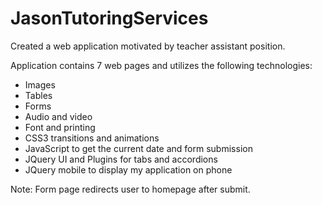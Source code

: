 # JasonTutoringServices

Created a web application motivated by teacher assistant position. 

Application contains 7 web pages and utilizes the following technologies:
- Images
- Tables
- Forms
- Audio and video
- Font and printing
- CSS3 transitions and animations
- JavaScript to get the current date and form submission
- JQuery UI and Plugins for tabs and accordions
- JQuery mobile to display my application on phone

Note: Form page redirects user to homepage after submit. 
